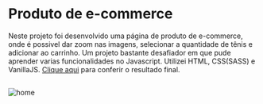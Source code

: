 # Produto de e-commerce

Neste projeto foi desenvolvido uma página de produto de e-commerce, onde é possivel dar zoom nas imagens, selecionar a quantidade de tênis e adicionar ao carrinho.
Um projeto bastante desafiador em que pude aprender varias funcionalidades no Javascript. Utilizei HTML, CSS(SASS) e VanillaJS.
<a href="https://ecommerce-pp.netlify.app/" target="_blank">Clique aqui</a> para conferir o resultado final.
##

![home](https://user-images.githubusercontent.com/86975073/140616984-a3e6e90a-6369-43f7-a8a9-f3b8eea72001.JPG)
